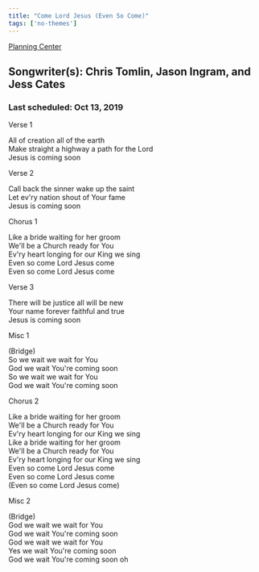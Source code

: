 ```yaml
---
title: "Come Lord Jesus (Even So Come)"
tags: ['no-themes']
---
```


[Planning Center](https://services.planningcenteronline.com/songs/14169955)

## Songwriter(s): Chris Tomlin, Jason Ingram, and Jess Cates
### Last scheduled: Oct 13, 2019          

Verse 1  
  
All of creation all of the earth  
Make straight a highway a path for the Lord  
Jesus is coming soon  
  
Verse 2  
  
Call back the sinner wake up the saint  
Let ev'ry nation shout of Your fame  
Jesus is coming soon  
  
Chorus 1  
  
Like a bride waiting for her groom  
We'll be a Church ready for You  
Ev'ry heart longing for our King we sing  
Even so come Lord Jesus come  
Even so come Lord Jesus come  
  
Verse 3  
  
There will be justice all will be new  
Your name forever faithful and true  
Jesus is coming soon  
  
Misc 1  
  
(Bridge)  
So we wait we wait for You  
God we wait You're coming soon  
So we wait we wait for You  
God we wait You're coming soon  
  
Chorus 2  
  
Like a bride waiting for her groom  
We'll be a Church ready for You  
Ev'ry heart longing for our King we sing  
Like a bride waiting for her groom  
We'll be a Church ready for You  
Ev'ry heart longing for our King we sing  
Even so come Lord Jesus come  
Even so come Lord Jesus come  
(Even so come Lord Jesus come)  
  
Misc 2  
  
(Bridge)  
God we wait we wait for You  
God we wait You're coming soon  
God we wait we wait for You  
Yes we wait You're coming soon  
God we wait You're coming soon oh
